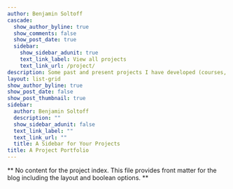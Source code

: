 ```yaml
---
author: Benjamin Soltoff
cascade:
  show_author_byline: true
  show_comments: false
  show_post_date: true
  sidebar:
    show_sidebar_adunit: true
    text_link_label: View all projects
    text_link_url: /project/
description: Some past and present projects I have developed (courses, packages, projects, etc.)
layout: list-grid
show_author_byline: true
show_post_date: false
show_post_thumbnail: true
sidebar:
  author: Benjamin Soltoff
  description: ""
  show_sidebar_adunit: false
  text_link_label: ""
  text_link_url: ""
  title: A Sidebar for Your Projects
title: A Project Portfolio
---
```


** No content for the project index. This file provides front matter for the blog including the layout and boolean options. **
